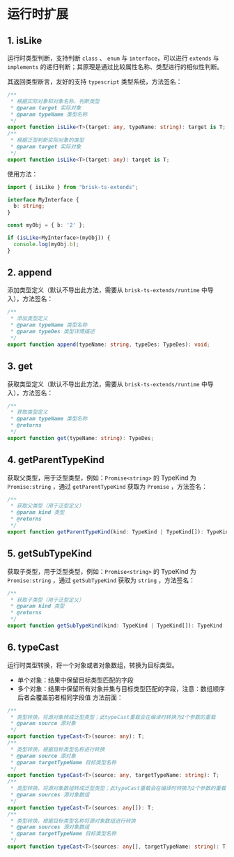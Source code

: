 # 运行时扩展

## 1. isLike

运行时类型判断，支持判断 `class` 、 `enum` 与 `interface`，可以进行 `extends` 与 `implements` 的递归判断；其原理是通过比较属性名称、类型进行的相似性判断。

其返回类型断言，友好的支持 `typescript` 类型系统，方法签名：

```ts
/**
 * 根据实际对象和对象名称，判断类型
 * @param target 实际对象
 * @param typeName 类型名称
 */
export function isLike<T>(target: any, typeName: string): target is T;
/**
 * 根据泛型判断实际对象的类型
 * @param target 实际对象
 */
export function isLike<T>(target: any): target is T;
```

使用方法：

```ts
import { isLike } from "brisk-ts-extends";

interface MyInterface {
  b: string;
}

const myObj = { b: '2' };

if (isLike<MyInterface>(myObj)) {
  console.log(myObj.b);
}
```

## 2. append

添加类型定义（默认不导出此方法，需要从 `brisk-ts-extends/runtime` 中导入），方法签名：

```ts
/**
 * 添加类型定义
 * @param typeName 类型名称
 * @param typeDes 类型详情描述
 */
export function append(typeName: string, typeDes: TypeDes): void;
```

## 3. get

获取类型定义（默认不导出此方法，需要从 `brisk-ts-extends/runtime` 中导入），方法签名：

```ts
/**
 * 获取类型定义
 * @param typeName 类型名称
 * @returns
 */
export function get(typeName: string): TypeDes;
```

## 4. getParentTypeKind

获取父类型，用于泛型类型，例如：`Promise<string>` 的 TypeKind 为 `Promise:string` ，通过 `getParentTypeKind` 获取为 `Promise` ，方法签名：

```ts
/**
 * 获取父类型（用于泛型定义）
 * @param kind 类型
 * @returns
 */
export function getParentTypeKind(kind: TypeKind | TypeKind[]): TypeKind | TypeKind[];
```


## 5. getSubTypeKind

获取子类型，用于泛型类型，例如：`Promise<string>` 的 TypeKind 为 `Promise:string` ，通过 `getSubTypeKind` 获取为 `string` ，方法签名：

```ts
/**
 * 获取子类型（用于泛型定义）
 * @param kind 类型
 * @returns
 */
export function getSubTypeKind(kind: TypeKind | TypeKind[]): TypeKind | TypeKind[];
```

## 6. typeCast

运行时类型转换，将一个对象或者对象数组，转换为目标类型。
+ 单个对象：结果中保留目标类型匹配的字段
+ 多个对象：结果中保留所有对象并集与目标类型匹配的字段，注意：数组顺序后者会覆盖前者相同字段值
方法前面：

```ts
/**
 * 类型转换，将源对象转成泛型类型；此typeCast重载会在编译时转换为2个参数的重载
 * @param source 源对象
 */
export function typeCast<T>(source: any): T;
/**
 * 类型转换，根据目标类型名称进行转换
 * @param source 源对象
 * @param targetTypeName 目标类型名称
 */
export function typeCast<T>(source: any, targetTypeName: string): T;
/**
 * 类型转换，将源对象数组转成泛型类型；此typeCast重载会在编译时转换为2个参数的重载
 * @param sources 源对象数组
 */
export function typeCast<T>(sources: any[]): T;
/**
 * 类型转换，根据目标类型名称将源对象数组进行转换
 * @param sources 源对象数组
 * @param targetTypeName 目标类型名称
 */
export function typeCast<T>(sources: any[], targetTypeName: string): T;
```